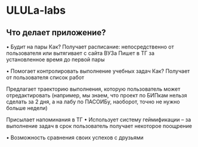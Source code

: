 # ULULa-labs

## Что делает приложение?
•	Будит на пары
Как?
Получает расписание: непосредственно от пользователя или вытягивает с сайта ВУЗа
Пишет в ТГ за установленное время до первой пары

•	Помогает контролировать выполнение учебных задач
Как?
Получает от пользователя список работ

Предлагает траекторию выполнения, которую пользователь может отредактировать (например, мы знаем, что проект по БИПкам нельзя сделать за 2 дня, а на лабу по ПАСОИБу, наоборот, точно не нужно больше недели)

Присылает напоминания в ТГ
•	Использует систему геймификации – за выполнение задач в срок пользователь получает некоторое поощрение

•	Возможность сравнения своих успехов с друзьями

